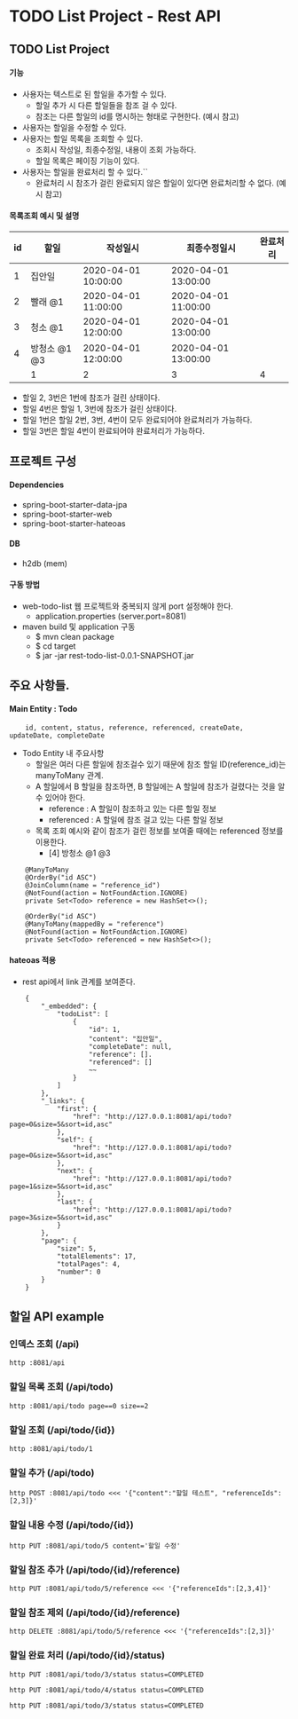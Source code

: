 # TODO List Project - Rest API

## TODO List Project
#### 기능
* 사용자는 텍스트로 된 할일을 추가할 수 있다.
  * 할일 추가 시 다른 할일들을 참조 걸 수 있다.
  * 참조는 다른 할일의 id를 명시하는 형태로 구현한다. (예시 참고)
* 사용자는 할일을 수정할 수 있다.
* 사용자는 할일 목록을 조회할 수 있다.
  * 조회시 작성일, 최종수정일, 내용이 조회 가능하다.
  * 할일 목록은 페이징 기능이 있다.
* 사용자는 할일을 완료처리 할 수 있다.``
  * 완료처리 시 참조가 걸린 완료되지 않은 할일이 있다면 완료처리할 수 없다. (예시 참고)

#### 목록조회 예시 및 설명
| id | 할일 | 작성일시 | 최종수정일시 | 완료처리 |
|----|-------------|---------------------|----------|---------------------|
| 1 | 집안일 | 2020-04-01 10:00:00 | 2020-04-01 13:00:00 |  |
| 2 | 빨래 @1 | 2020-04-01 11:00:00 | 2020-04-01 11:00:00 |  |
| 3 | 청소 @1 | 2020-04-01 12:00:00 | 2020-04-01 13:00:00 |  |
| 4 | 방청소 @1 @3 | 2020-04-01 12:00:00 | 2020-04-01 13:00:00 |  | 
                        | 1 | 2 | 3 | 4 | 5 |
* 할일 2, 3번은 1번에 참조가 걸린 상태이다.
* 할일 4번은 할일 1, 3번에 참조가 걸린 상태이다.
* 할일 1번은 할일 2번, 3번, 4번이 모두 완료되어야 완료처리가 가능하다.
* 할일 3번은 할일 4번이 완료되어야 완료처리가 가능하다.


## 프로젝트 구성
#### Dependencies
- spring-boot-starter-data-jpa
- spring-boot-starter-web
- spring-boot-starter-hateoas

#### DB
- h2db (mem) 

#### 구동 방법
- web-todo-list 웹 프로젝트와 중복되지 않게 port 설정해야 한다.
    - application.properties (server.port=8081)
- maven build 및 application 구동
    - $ mvn clean package
    - $ cd target
    - $ jar -jar rest-todo-list-0.0.1-SNAPSHOT.jar

## 주요 사항들.
#### Main Entity : Todo
```
    id, content, status, reference, referenced, createDate, updateDate, completeDate
```

- Todo Entity 내 주요사항
    - 할일은 여러 다른 할일에 참조걸수 있기 때문에 참조 할일 ID(reference_id)는 manyToMany 관계. 
    - A 할일에서 B 할일을 참조하면, B 할일에는 A 할일에 참조가 걸렸다는 것을 알 수 있어야 한다.
        - reference : A 할일이 참조하고 있는 다른 할일 정보
        - referenced : A 할일에 참조 걸고 있는 다른 할일 정보
    - 목록 조회 예시와 같이 참조가 걸린 정보를 보여줄 때에는 referenced 정보를 이용한다.
        - [4] 방청소 @1 @3      
```
    @ManyToMany
    @OrderBy("id ASC")
    @JoinColumn(name = "reference_id")
    @NotFound(action = NotFoundAction.IGNORE)
    private Set<Todo> reference = new HashSet<>();

    @OrderBy("id ASC")
    @ManyToMany(mappedBy = "reference")
    @NotFound(action = NotFoundAction.IGNORE)
    private Set<Todo> referenced = new HashSet<>();
```

#### hateoas 적용
- rest api에서 link 관계를 보여준다.
```
    {
        "_embedded": {
            "todoList": [
                {
                    "id": 1,
                    "content": "집안일",
                    "completeDate": null,
                    "reference": [].
                    "referenced": []
                    ~~
                }
            ]
        },
        "_links": {
            "first": {
                "href": "http://127.0.0.1:8081/api/todo?page=0&size=5&sort=id,asc"
            },
            "self": {
                "href": "http://127.0.0.1:8081/api/todo?page=0&size=5&sort=id,asc"
            },
            "next": {
                "href": "http://127.0.0.1:8081/api/todo?page=1&size=5&sort=id,asc"
            },
            "last": {
                "href": "http://127.0.0.1:8081/api/todo?page=3&size=5&sort=id,asc"
            }
        },
        "page": {
            "size": 5,
            "totalElements": 17,
            "totalPages": 4,
            "number": 0
        }
    }
```


## 할일 API example

### 인덱스 조회 (/api)
`
http :8081/api
`

### 할일 목록 조회 (/api/todo)
`
http :8081/api/todo page==0 size==2
`

### 할일 조회 (/api/todo/{id})
`
http :8081/api/todo/1
` 

### 할일 추가 (/api/todo)
`
http POST :8081/api/todo <<< '{"content":"할일 테스트", "referenceIds":[2,3]}'
`

### 할일 내용 수정 (/api/todo/{id})
`
http PUT :8081/api/todo/5 content='할일 수정'
`
	

### 할일 참조 추가 (/api/todo/{id}/reference)
`
http PUT :8081/api/todo/5/reference <<< '{"referenceIds":[2,3,4]}'
`


### 할일 참조 제외 (/api/todo/{id}/reference)
`
http DELETE :8081/api/todo/5/reference <<< '{"referenceIds":[2,3]}'
`

### 할일 완료 처리 (/api/todo/{id}/status)
```
http PUT :8081/api/todo/3/status status=COMPLETED
	
http PUT :8081/api/todo/4/status status=COMPLETED	

http PUT :8081/api/todo/3/status status=COMPLETED
```

